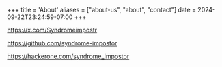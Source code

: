 +++
title = 'About'
aliases = ["about-us", "about", "contact"]
date = 2024-09-22T23:24:59-07:00
+++

https://x.com/Syndromeimpostr

https://github.com/syndrome-impostor

https://hackerone.com/syndrome_impostor

